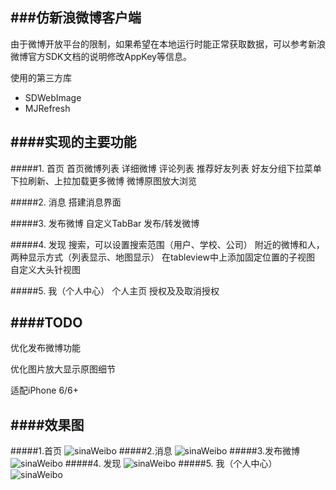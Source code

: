###仿新浪微博客户端
---
由于微博开放平台的限制，如果希望在本地运行时能正常获取数据，可以参考新浪微博官方SDK文档的说明修改AppKey等信息。

使用的第三方库

* SDWebImage
* MJRefresh

####实现的主要功能
---
#####1. 首页
	首页微博列表
	详细微博
	评论列表
    推荐好友列表
    好友分组下拉菜单
    下拉刷新、上拉加载更多微博
    微博原图放大浏览

#####2. 消息
	搭建消息界面

#####3. 发布微博
	自定义TabBar
	发布/转发微博

#####4. 发现
    搜索，可以设置搜索范围（用户、学校、公司）
    附近的微博和人，两种显示方式（列表显示、地图显示）
		在tableview中上添加固定位置的子视图
		自定义大头针视图

#####5. 我（个人中心）
    个人主页
    授权及及取消授权


####TODO
---
优化发布微博功能

优化图片放大显示原图细节

适配iPhone 6/6+


####效果图
---
#####1.首页
![sinaWeibo](https://github.com/debolee/WeiboForSina/blob/master/1_Home.gif)
#####2.消息
![sinaWeibo](https://github.com/debolee/WeiboForSina/blob/master/2_Message.gif)
#####3.发布微博
![sinaWeibo](https://github.com/debolee/WeiboForSina/blob/master/3_Send.gif)
#####4. 发现
![sinaWeibo](https://github.com/debolee/WeiboForSina/blob/master/4_Discover.gif)
#####5. 我（个人中心）
![sinaWeibo](https://github.com/debolee/WeiboForSina/blob/master/5_AboutMe.gif)